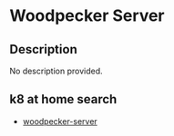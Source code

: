 # Woodpecker Server

## Description

No description provided.

## k8 at home search

- [woodpecker-server](https://nanne.dev/k8s-at-home-search/#/woodpecker-server)

